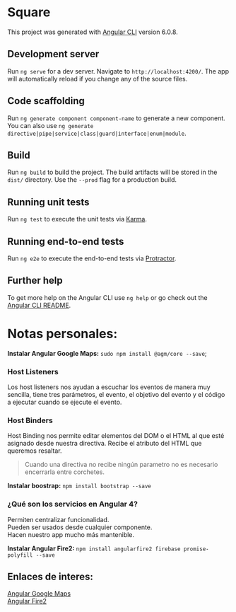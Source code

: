 # Square

This project was generated with [Angular CLI](https://github.com/angular/angular-cli) version 6.0.8.

## Development server

Run `ng serve` for a dev server. Navigate to `http://localhost:4200/`. The app will automatically reload if you change any of the source files.

## Code scaffolding

Run `ng generate component component-name` to generate a new component. You can also use `ng generate directive|pipe|service|class|guard|interface|enum|module`.

## Build

Run `ng build` to build the project. The build artifacts will be stored in the `dist/` directory. Use the `--prod` flag for a production build.

## Running unit tests

Run `ng test` to execute the unit tests via [Karma](https://karma-runner.github.io).

## Running end-to-end tests

Run `ng e2e` to execute the end-to-end tests via [Protractor](http://www.protractortest.org/).

## Further help

To get more help on the Angular CLI use `ng help` or go check out the [Angular CLI README](https://github.com/angular/angular-cli/blob/master/README.md).


# Notas personales:

**Instalar Angular Google Maps:** `sudo npm install @agm/core --save`;

### Host Listeners
Los host listeners nos ayudan a escuchar los eventos de manera muy sencilla, tiene tres parámetros, el evento, el objetivo del evento y el código a ejecutar cuando se ejecute el evento. <br>

### Host Binders
Host Binding nos permite editar elementos del DOM o el HTML al que esté asignado desde nuestra directiva. Recibe el atributo del HTML que queremos resaltar. <br>

> Cuando una directiva no recibe ningún parametro no es necesario encerrarla entre corchetes.

**Instalar boostrap:** `npm install bootstrap --save` <br>


### ¿Qué son los servicios en Angular 4?

Permiten centralizar funcionalidad. <br>
Pueden ser usados desde cualquier componente. <br>
Hacen nuestro app mucho más mantenible. <br>

**Instalar Angular Fire2:** `npm install angularfire2 firebase promise-polyfill --save` <br>


## Enlaces de interes:

[Angular Google Maps](https://angular-maps.com/) <br>
[Angular Fire2](https://github.com/angular/angularfire2/blob/master/docs/ionic/v3.md) <br>
